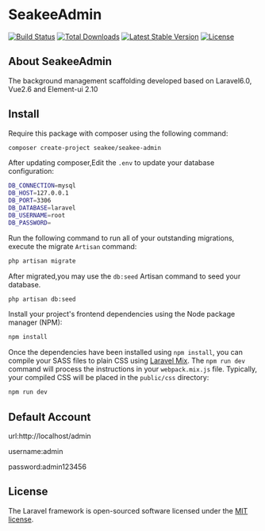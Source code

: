 
<p><h1>SeakeeAdmin</h1></p>

<p>
<a href="https://travis-ci.org/seakee/seakee-admin"><img src="https://travis-ci.org/seakee/seakee-admin.svg?branch=master" alt="Build Status"></a>
<a href="https://packagist.org/packages/seakee/seakee-admin"><img src="https://poser.pugx.org/seakee/seakee-admin/d/total.svg" alt="Total Downloads"></a>
<a href="https://packagist.org/packages/seakee/seakee-admin"><img src="https://poser.pugx.org/seakee/seakee-admin/v/stable.svg" alt="Latest Stable Version"></a>
<a href="https://packagist.org/packages/seakee/seakee-admin"><img src="https://poser.pugx.org/seakee/seakee-admin/license.svg" alt="License"></a>
</p>

## About SeakeeAdmin

The background management scaffolding developed based on Laravel6.0, Vue2.6 and Element-ui 2.10

## Install

Require this package with composer using the following command:
```bash
composer create-project seakee/seakee-admin
```
After updating composer,Edit the `.env`  to update your database configuration:
```bash
DB_CONNECTION=mysql
DB_HOST=127.0.0.1
DB_PORT=3306
DB_DATABASE=laravel
DB_USERNAME=root
DB_PASSWORD=
```
Run the following command to run all of your outstanding migrations, execute the migrate `Artisan` command:
```bash
php artisan migrate
```
After migrated,you may use the `db:seed` Artisan command to seed your database.
```bash
php artisan db:seed
```
Install your project's frontend dependencies using the Node package manager (NPM):
```bash
npm install
```
Once the dependencies have been installed using `npm install`, you can compile your SASS files to plain CSS using [Laravel Mix](https://laravel.com/docs/6.x/mix#working-with-stylesheets). The `npm run dev` command will process the instructions in your `webpack.mix.js` file. Typically, your compiled CSS will be placed in the `public/css` directory:
```bash
npm run dev
```
## Default Account
url:http://localhost/admin

username:admin

password:admin123456

## License

The Laravel framework is open-sourced software licensed under the [MIT license](https://opensource.org/licenses/MIT).
